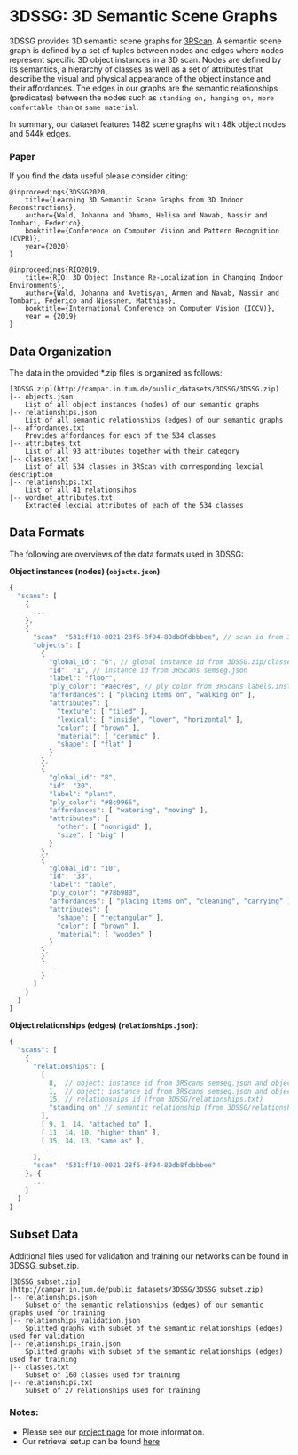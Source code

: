 # 3DSSG: 3D Semantic Scene Graphs

3DSSG provides 3D semantic scene graphs for [3RScan](waldjohannau.github.io/RIO). A semantic scene graph is defined by a set of tuples between nodes and edges where nodes represent specific 3D object instances in a 3D scan. Nodes are defined by its semantics, a hierarchy of classes as well as a set of attributes that describe the visual and physical appearance of the object instance and their affordances. The edges in our graphs are the semantic relationships (predicates) between the nodes such as `standing on, hanging on, more comfortable than` or `same material`.

In summary, our dataset features 1482 scene graphs with 48k object nodes and 544k edges.

### Paper
If you find the data useful please consider citing:

```
@inproceedings{3DSSG2020,
    title={Learning 3D Semantic Scene Graphs from 3D Indoor Reconstructions},
    author={Wald, Johanna and Dhamo, Helisa and Navab, Nassir and Tombari, Federico},
    booktitle={Conference on Computer Vision and Pattern Recognition (CVPR)}, 
    year={2020}
}
```

```
@inproceedings{RIO2019,
    title={RIO: 3D Object Instance Re-Localization in Changing Indoor Environments},
    author={Wald, Johanna and Avetisyan, Armen and Navab, Nassir and Tombari, Federico and Niessner, Matthias},
    booktitle={International Conference on Computer Vision (ICCV)},
    year = {2019}
}
```

## Data Organization

The data in the provided *.zip files is organized as follows:
```
[3DSSG.zip](http://campar.in.tum.de/public_datasets/3DSSG/3DSSG.zip)
|-- objects.json
    List of all object instances (nodes) of our semantic graphs
|-- relationships.json
    List of all semantic relationships (edges) of our semantic graphs
|-- affordances.txt
    Provides affordances for each of the 534 classes
|-- attributes.txt
    List of all 93 attributes together with their category
|-- classes.txt
    List of all 534 classes in 3RScan with corresponding lexcial description
|-- relationships.txt
    List of all 41 relationsihps
|-- wordnet_attributes.txt
    Extracted lexcial attributes of each of the 534 classes
```

## Data Formats

The following are overviews of the data formats used in 3DSSG:

**Object instances (nodes) (`objects.json`)**:

```javascript
{
  "scans": [
    {
      ...
    },
    {
      "scan": "531cff10-0021-28f6-8f94-80db8fdbbbee", // scan id from 3RScans scan
      "objects": [
        {
          "global_id": "6", // global instance id from 3DSSG.zip/classes.txt
          "id": "1", // instance id from 3RScans semseg.json
          "label": "floor",
          "ply_color": "#aec7e8", // ply color from 3RScans labels.instances.annotated.ply
          "affordances": [ "placing items on", "walking on" ],
          "attributes": {
            "texture": [ "tiled" ],
            "lexical": [ "inside", "lower", "horizontal" ],
            "color": [ "brown" ],
            "material": [ "ceramic" ],
            "shape": [ "flat" ]
          }
        },
        {
          "global_id": "8",
          "id": "30",
          "label": "plant",
          "ply_color": "#8c9965",
          "affordances": [ "watering", "moving" ],
          "attributes": {
            "other": [ "nonrigid" ],
            "size": [ "big" ]
          }
        },
        {
          "global_id": "10",
          "id": "33",
          "label": "table",
          "ply_color": "#78b980",
          "affordances": [ "placing items on", "cleaning", "carrying" ],
          "attributes": {
            "shape": [ "rectangular" ],
            "color": [ "brown" ],
            "material": [ "wooden" ]
          }
        }, 
        {
          ... 
        }
      ]
    }
  ]
}
```

**Object relationships (edges) (`relationships.json`)**:

```javascript
{
  "scans": [
    {
      "relationships": [
        [
          8,  // object: instance id from 3RScans semseg.json and objects.json objects["id"]
          1,  // object: instance id from 3RScans semseg.json and objects.json objects["id"]
          15, // relationships id (from 3DSSG/relationships.txt)
          "standing on" // semantic relationship (from 3DSSG/relationships.txt)
        ],
        [ 9, 1, 14, "attached to" ],
        [ 11, 14, 10, "higher than" ],
        [ 35, 34, 13, "same as" ], 
        ...
      ],
      "scan": "531cff10-0021-28f6-8f94-80db8fdbbbee"
    }, { 
      ... 
    }
  ]
}
```

## Subset Data

Additional files used for validation and training our networks can be found in 3DSSG_subset.zip.

```
[3DSSG_subset.zip](http://campar.in.tum.de/public_datasets/3DSSG/3DSSG_subset.zip)
|-- relationships.json
    Subset of the semantic relationships (edges) of our semantic graphs used for training
|-- relationships_validation.json
    Splitted graphs with subset of the semantic relationships (edges) used for validation
|-- relationships_train.json
    Splitted graphs with subset of the semantic relationships (edges) used for training
|-- classes.txt
    Subset of 160 classes used for training
|-- relationships.txt
    Subset of 27 relationships used for training
```

### Notes:
* Please see our [project page](3DSSG.github.io) for more information.
* Our retrieval setup can be found [here](campar.in.tum.de/public_datasets/3DSSG/retrieval.zip)
